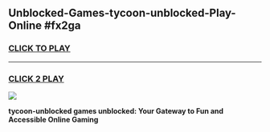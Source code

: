 
## Unblocked-Games-tycoon-unblocked-Play-Online #fx2ga
<h3>
<a href="https://news.freeplayer.one?title=tycoon-unblocked&ref=3">CLICK TO PLAY</a></h3>
<hr>

<h3>
<a href="https://news.freeplayer.one?title=tycoon-unblocked&ref=3">CLICK 2 PLAY</a>
  
</h3>

<a href="https://news.freeplayer.one?title=tycoon-unblocked&ref=3"><img src="https://clearcache.store/games.png"></a>


**tycoon-unblocked games unblocked: Your Gateway to Fun and Accessible Online Gaming**
